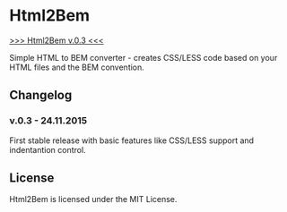 # Html2Bem

[>>> Html2Bem v.0.3 <<<](http://dziudek.github.io/Html2Bem/)

Simple HTML to BEM converter - creates CSS/LESS code based on your HTML files and the BEM convention.

## Changelog

### v.0.3 - 24.11.2015

First stable release with basic features like CSS/LESS support and indentantion control.

## License

Html2Bem is licensed under the MIT License.
